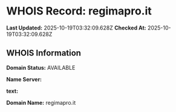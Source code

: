 # WHOIS Record: regimapro.it

**Last Updated:** 2025-10-19T03:32:09.628Z
**Checked At:** 2025-10-19T03:32:09.628Z

## WHOIS Information

**Domain Status:** AVAILABLE

**Name Server:** 

**text:** 

**Domain Name:** regimapro.it

